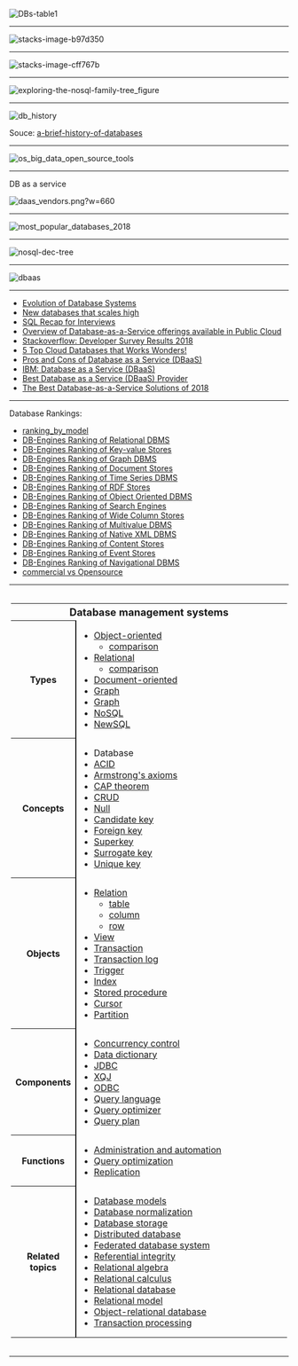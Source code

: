 

![DBs-table1](https://www.analyticsvidhya.com/wp-content/uploads/2014/11/DBs-table1.png)

-------------

![stacks-image-b97d350](http://graphdatamodeling.com/GraphDataModeling/files/stacks-image-b97d350.png)

---------------

![stacks-image-cff767b](http://graphdatamodeling.com/GraphDataModeling/files/stacks-image-cff767b.png)


-----------

![exploring-the-nosql-family-tree_figure](https://www.ibmbigdatahub.com/sites/default/files/datamag/2014/03/exploring-the-nosql-family-tree_figure.png)

------------

![db_history](https://github.com/gopala-kr/a-week-in-wild-ai/blob/master/10-ai-in-enterprise-services/imgs/db_history.PNG)


Souce: [a-brief-history-of-databases](https://peterjamesthomas.com/wp-content/uploads/2018/02/a-brief-history-of-databases.pdf)

-------

![os_big_data_open_source_tools](http://usblogs.pwc.com/emerging-technology/wp-content/uploads/2016/09/mw-15-1351-database-evolution-dist.png)

----------

DB as a service

![daas_vendors.png?w=660](https://blog.jhnr.ch/images/daas_vendors.png?w=660)

----------

![most_popular_databases_2018](https://www.eversql.com/wp-content/uploads/2018/03/most_popular_databases_2018-768x656.png)

-------

![nosql-dec-tree](https://www.innoarchitech.com/assets/images/nosql-dec-tree.png)

-----------

![dbaas](https://github.com/gopala-kr/a-week-in-wild-ai/blob/master/10-ai-in-enterprise-services/imgs/dbaas.JPG)

--------

- [Evolution of Database Systems](http://www.cs.put.poznan.pl/kdembczynski/lectures/pmds/lectures/edbs.pdf)
- [New databases that scales high](https://www.slideshare.net/welkaim/new-databases-that-scales-high)
- [SQL Recap for Interviews](https://towardsdatascience.com/sql-cheat-sheet-for-interviews-6e5981fa797b)
- [Overview of Database-as-a-Service offerings available in Public Cloud](https://blog.jhnr.ch/2015/09/07/overview-of-database-as-a-service-offerings-available-in-public-cloud/)
- [Stackoverflow: Developer Survey Results
2018](https://insights.stackoverflow.com/survey/2018/)
- [5 Top Cloud Databases that Works Wonders!](https://hackernoon.com/5-top-cloud-databases-that-works-wonders-7e628810e3ac)
- [Pros and Cons of Database as a Service (DBaaS)](https://www.objectrocket.com/blog/company/advantages-and-disadvantages-of-dbaas/)
- [IBM: Database as a Service (DBaaS)](https://www.ibm.com/developerworks/community/blogs/8f058ee2-f3aa-4976-aeb8-4e6102dc86f8/entry/what-is-database-as-a-service-dbaas?lang=en)
- [Best Database as a Service (DBaaS) Provider](https://www.g2crowd.com/categories/database-as-a-service-dbaas)
- [The Best Database-as-a-Service Solutions of 2018](https://in.pcmag.com/software/124292/guide/the-best-database-as-a-service-solutions-of-2018)

-------

Database Rankings:

- [ranking_by_model](https://db-engines.com/en/ranking_categories)
- [DB-Engines Ranking of Relational DBMS](https://db-engines.com/en/ranking/relational+dbms)
- [DB-Engines Ranking of Key-value Stores](https://db-engines.com/en/ranking/key-value+store)
- [DB-Engines Ranking of Graph DBMS](https://db-engines.com/en/ranking/graph+dbms)
- [DB-Engines Ranking of Document Stores](https://db-engines.com/en/ranking/document+store)
- [DB-Engines Ranking of Time Series DBMS](https://db-engines.com/en/ranking/time+series+dbms)
- [DB-Engines Ranking of RDF Stores](https://db-engines.com/en/ranking/rdf+store)
- [DB-Engines Ranking of Object Oriented DBMS](https://db-engines.com/en/ranking/object+oriented+dbms)
- [DB-Engines Ranking of Search Engines](https://db-engines.com/en/ranking/search+engine)
- [DB-Engines Ranking of Wide Column Stores](https://db-engines.com/en/ranking/wide+column+store)
- [DB-Engines Ranking of Multivalue DBMS](https://db-engines.com/en/ranking/multivalue+dbms)
- [DB-Engines Ranking of Native XML DBMS](https://db-engines.com/en/ranking/native+xml+dbms)
- [DB-Engines Ranking of Content Stores](https://db-engines.com/en/ranking/content+store)
- [DB-Engines Ranking of Event Stores](https://db-engines.com/en/ranking/event+store)
- [DB-Engines Ranking of Navigational DBMS](https://db-engines.com/en/ranking/navigational+dbms)
- [commercial vs Opensource](https://db-engines.com/en/ranking_osvsc)

--------



<div role="navigation" class="navbox" aria-labelledby="Database_management_systems" style="padding:3px"><table class="nowraplinks hlist collapsible autocollapse navbox-inner" style="border-spacing:0;background:transparent;color:inherit"><tbody><tr><th scope="col" class="navbox-title" colspan="2"><div id="Database_management_systems" style="font-size:114%;margin:0 4em"><a class="mw-selflink selflink">Database management systems</a></div></th></tr><tr><th scope="row" class="navbox-group" style="width:1%">Types</th><td class="navbox-list navbox-odd" style="text-align:left;border-left-width:2px;border-left-style:solid;width:100%;padding:0px"><div style="padding:0em 0.25em">
<ul><li><a href="https://en.wikipedia.org/wiki/Object_database" title="Object database">Object-oriented</a>
<ul><li><a href="https://en.wikipedia.org/wiki/Comparison_of_object_database_management_systems" title="Comparison of object database management systems">comparison</a></li></ul></li>
<li><a href="https://en.wikipedia.org/wiki/List_of_relational_database_management_systems" title="List of relational database management systems">Relational</a>
<ul><li><a href="https://en.wikipedia.org/wiki/Comparison_of_relational_database_management_systems" title="Comparison of relational database management systems">comparison</a></li></ul></li>
<li><a href="https://en.wikipedia.org/wiki/Document-oriented_database" title="Document-oriented database">Document-oriented</a></li>
<li><a href="https://en.wikipedia.org/wiki/Graph_database" title="Graph database">Graph</a></li>
<li><a href="https://en.wikipedia.org/wiki/Graph_database" title="Graph database">Graph</a></li>
<li><a href="https://en.wikipedia.org//wiki/NoSQL" title="NoSQL">NoSQL</a></li>
<li><a href="https://en.wikipedia.org//wiki/NewSQL" title="NewSQL">NewSQL</a></li></ul>
</div></td></tr><tr><th scope="row" class="navbox-group" style="width:1%">Concepts</th><td class="navbox-list navbox-even" style="text-align:left;border-left-width:2px;border-left-style:solid;width:100%;padding:0px"><div style="padding:0em 0.25em">
<ul><li><a class="mw-selflink selflink">Database</a></li>
<li><a href="https://en.wikipedia.org//wiki/ACID" class="mw-redirect" title="ACID">ACID</a></li>
<li><a href="https://en.wikipedia.org//wiki/Armstrong%27s_axioms" title="Armstrong&#39;s axioms">Armstrong's axioms</a></li>
<li><a href="https://en.wikipedia.org//wiki/CAP_theorem" title="CAP theorem">CAP theorem</a></li>
<li><a href="https://en.wikipedia.org//wiki/Create,_read,_update_and_delete" title="Create, read, update and delete">CRUD</a></li>
<li><a href="https://en.wikipedia.org//wiki/Null_(SQL)" title="Null (SQL)">Null</a></li>
<li><a href="https://en.wikipedia.org//wiki/Candidate_key" title="Candidate key">Candidate key</a></li>
<li><a href="https://en.wikipedia.org//wiki/Foreign_key" title="Foreign key">Foreign key</a></li>
<li><a href="https://en.wikipedia.org//wiki/Superkey" title="Superkey">Superkey</a></li>
<li><a href="https://en.wikipedia.org//wiki/Surrogate_key" title="Surrogate key">Surrogate key</a></li>
<li><a href="https://en.wikipedia.org//wiki/Unique_key" title="Unique key">Unique key</a></li></ul>
</div></td></tr><tr><th scope="row" class="navbox-group" style="width:1%">Objects</th><td class="navbox-list navbox-odd" style="text-align:left;border-left-width:2px;border-left-style:solid;width:100%;padding:0px"><div style="padding:0em 0.25em">
<ul><li><a href="https://en.wikipedia.org//wiki/Relation_(database)" title="Relation (database)">Relation</a>
<ul><li><a href="https://en.wikipedia.org//wiki/Table_(database)" title="Table (database)">table</a></li>
<li><a href="https://en.wikipedia.org//wiki/Column_(database)" title="Column (database)">column</a></li>
<li><a href="https://en.wikipedia.org//wiki/Row_(database)" title="Row (database)">row</a></li></ul></li>
<li><a href="https://en.wikipedia.org//wiki/View_(SQL)" title="View (SQL)">View</a></li>
<li><a href="https://en.wikipedia.org//wiki/Database_transaction" title="Database transaction">Transaction</a></li>
<li><a href="https://en.wikipedia.org//wiki/Transaction_log" title="Transaction log">Transaction log</a></li>
<li><a href="https://en.wikipedia.org//wiki/Database_trigger" title="Database trigger">Trigger</a></li>
<li><a href="https://en.wikipedia.org//wiki/Database_index" title="Database index">Index</a></li>
<li><a href="https://en.wikipedia.org//wiki/Stored_procedure" title="Stored procedure">Stored procedure</a></li>
<li><a href="https://en.wikipedia.org//wiki/Cursor_(databases)" title="Cursor (databases)">Cursor</a></li>
<li><a href="https://en.wikipedia.org//wiki/Partition_(database)" title="Partition (database)">Partition</a></li></ul>
</div></td></tr><tr><th scope="row" class="navbox-group" style="width:1%">Components</th><td class="navbox-list navbox-even" style="text-align:left;border-left-width:2px;border-left-style:solid;width:100%;padding:0px"><div style="padding:0em 0.25em">
<ul><li><a href="https://en.wikipedia.org//wiki/Concurrency_control" title="Concurrency control">Concurrency control</a></li>
<li><a href="https://en.wikipedia.org//wiki/Data_dictionary" title="Data dictionary">Data dictionary</a></li>
<li><a href="https://en.wikipedia.org//wiki/Java_Database_Connectivity" title="Java Database Connectivity">JDBC</a></li>
<li><a href="https://en.wikipedia.org//wiki/XQuery_API_for_Java" title="XQuery API for Java">XQJ</a></li>
<li><a href="https://en.wikipedia.org//wiki/Open_Database_Connectivity" title="Open Database Connectivity">ODBC</a></li>
<li><a href="https://en.wikipedia.org//wiki/Query_language" title="Query language">Query language</a></li>
<li><a href="https://en.wikipedia.org//wiki/Query_optimization" title="Query optimization">Query optimizer</a></li>
<li><a href="https://en.wikipedia.org//wiki/Query_plan" title="Query plan">Query plan</a></li></ul>
</div></td></tr><tr><th scope="row" class="navbox-group" style="width:1%">Functions</th><td class="navbox-list navbox-odd" style="text-align:left;border-left-width:2px;border-left-style:solid;width:100%;padding:0px"><div style="padding:0em 0.25em">
<ul><li><a href="https://en.wikipedia.org//wiki/Database_administration_and_automation" title="Database administration and automation">Administration and automation</a></li>
<li><a href="https://en.wikipedia.org//wiki/Query_optimization" title="Query optimization">Query optimization</a></li>
<li><a href="https://en.wikipedia.org//wiki/Replication_(computing)#DATABASE" title="Replication (computing)">Replication</a></li></ul>
</div></td></tr><tr><th scope="row" class="navbox-group" style="width:1%">Related topics</th><td class="navbox-list navbox-even" style="text-align:left;border-left-width:2px;border-left-style:solid;width:100%;padding:0px"><div style="padding:0em 0.25em">
<ul><li><a href="https://en.wikipedia.org//wiki/Database_model" title="Database model">Database models</a></li>
<li><a href="https://en.wikipedia.org//wiki/Database_normalization" title="Database normalization">Database normalization</a></li>
<li><a href="https://en.wikipedia.org//wiki/Database_storage_structures" title="Database storage structures">Database storage</a></li>
<li><a href="https://en.wikipedia.org//wiki/Distributed_database" title="Distributed database">Distributed database</a></li>
<li><a href="https://en.wikipedia.org//wiki/Federated_database_system" title="Federated database system">Federated database system</a></li>
<li><a href="https://en.wikipedia.org//wiki/Referential_integrity" title="Referential integrity">Referential integrity</a></li>
<li><a href="https://en.wikipedia.org//wiki/Relational_algebra" title="Relational algebra">Relational algebra</a></li>
<li><a href="https://en.wikipedia.org//wiki/Relational_calculus" title="Relational calculus">Relational calculus</a></li>
<li><a href="https://en.wikipedia.org//wiki/Relational_database" title="Relational database">Relational database</a></li>
<li><a href="https://en.wikipedia.org//wiki/Relational_model" title="Relational model">Relational model</a></li>
<li><a href="https://en.wikipedia.org//wiki/Object-relational_database" title="Object-relational database">Object-relational database</a></li>
<li><a href="https://en.wikipedia.org//wiki/Transaction_processing" title="Transaction processing">Transaction processing</a></li></ul>
</div></td></tr></tbody></table></div>

--------

